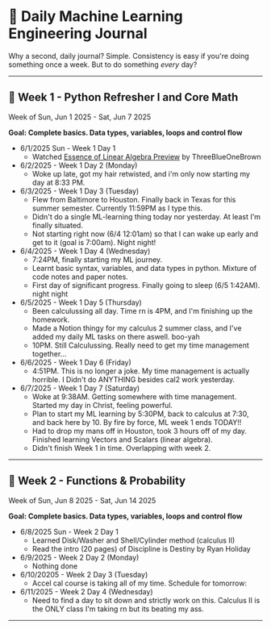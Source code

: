# 📘 Daily Machine Learning Engineering Journal

Why a second, daily journal? Simple. Consistency is easy if you're doing something once a week. But to do something *every* day?

---
## 📅 Week 1 - Python Refresher I and Core Math
Week of Sun, Jun 1 2025 - Sat, Jun 7 2025

**Goal: Complete basics. Data types, variables, loops and control flow**
- 6/1/2025 Sun - Week 1 Day 1
    - Watched [Essence of Linear Algebra Preview](https://www.youtube.com/watch?v=kjBOesZCoqc) by ThreeBlueOneBrown
- 6/2/2025 - Week 1 Day 2 (Monday)
    - Woke up late, got my hair retwisted, and i'm only now starting my day at 8:33 PM. 
- 6/3/2025 - Week 1 Day 3 (Tuesday)
    - Flew from Baltimore to Houston. Finally back in Texas for this summer semester. Currently 11:59PM as I type this. 
    - Didn't do a single ML-learning thing today nor yesterday. At least I'm finally situated. 
    - Not starting right now (6/4 12:01am) so that I can wake up early and get to it (goal is 7:00am). Night night!
- 6/4/2025 - Week 1 Day 4 (Wednesday)
    - 7:24PM, finally starting my ML journey.
    - Learnt basic syntax, variables, and data types in python. Mixture of code notes and paper notes.
    - First day of significant progress. Finally going to sleep (6/5 1:42AM). night night
- 6/5/2025 - Week 1 Day 5 (Thursday)
    - Been calculussing all day. Time rn is 4PM, and I'm finishing up the homework.
    - Made a Notion thingy for my calculus 2 summer class, and I've added my daily ML tasks on there aswell. boo-yah
    - 10PM. Still Calculussing. Really need to get my time management together...
- 6/6/2025 - Week 1 Day 6 (Friday)
    - 4:51PM. This is no longer a joke. My time management is actually horrible. I Didn't do ANYTHING besides cal2 work yesterday.
- 6/7/2025 - Week 1 Day 7 (Saturday)
    - Woke at 9:38AM. Getting somewhere with time management. Started my day in Christ, feeling powerful.
    - Plan to start my ML learning by 5:30PM, back to calculus at 7:30, and back here by 10. By fire by force, ML week 1 ends TODAY!!
    - Had to drop my mans off in Houston, took 3 hours off of my day. Finished learning Vectors and Scalars (linear algebra).
    - Didn't finish Week 1 in time. Overlapping with week 2.
---

## 📅 Week 2 - Functions & Probability
Week of Sun, Jun 8 2025 - Sat, Jun 14 2025

**Goal: Complete basics. Data types, variables, loops and control flow**
- 6/8/2025 Sun - Week 2 Day 1
    - Learned Disk/Washer and Shell/Cylinder method (calculus II)
    - Read the intro (20 pages) of Discipline is Destiny by Ryan Holiday
- 6/9/2025 - Week 2 Day 2 (Monday)
    - Nothing done
- 6/10/20205 - Week 2 Day 3 (Tuesday)
    - Accel cal course is taking all of my time. Schedule for tomorrow:
- 6/11/2025 - Week 2 Day 4 (Wednesday)
    - Need to find a day to sit down and strictly work on this. Calculus II is the ONLY class I'm taking rn but its beating my ass.
---
